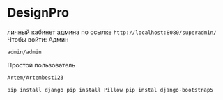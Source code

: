 # DesignPro
личный кабинет админа по ссылке 
``http://localhost:8080/superadmin/ `` 
Чтобы войти: Админ

``admin/admin``

Простой пользователь

``Artem/Artembest123``

``pip install django
pip install Pillow
pip instal django-bootstrap5``
